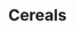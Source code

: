 ---
title: Cereals
longTitle: 'Cereals'
tags:
- gccommon
french:
- "[[Cereale]]"
narrowerTerm:
- "[[Barley]]"
- "[[Corn]]"
- "[[Oats]]"
- "[[Wheat]]"
usedFor:
- "[[Cereal crops]]"
- "[[Cereal grains]]"
- "[[Cereal plants]]"
---